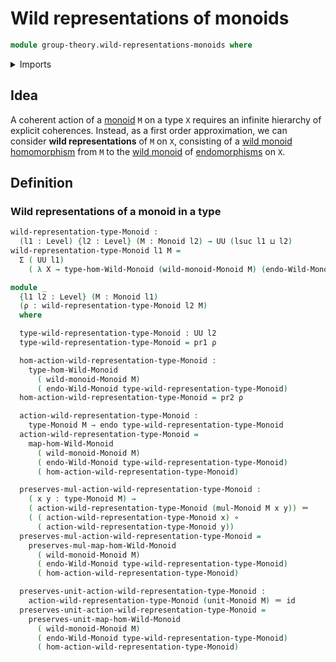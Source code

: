 # Wild representations of monoids

```agda
module group-theory.wild-representations-monoids where
```

<details><summary>Imports</summary>

```agda
open import foundation.dependent-pair-types
open import foundation.endomorphisms
open import foundation.function-types
open import foundation.identity-types
open import foundation.universe-levels

open import group-theory.monoids

open import structured-types.morphisms-wild-monoids
```

</details>

## Idea

A coherent action of a [monoid](group-theory.monoids.md) `M` on a type `X`
requires an infinite hierarchy of explicit coherences. Instead, as a first order
approximation, we can consider **wild representations** of `M` on `X`,
consisting of a
[wild monoid homomorphism](structured-types.morphisms-wild-monoids.md) from `M`
to the [wild monoid](structured-types.wild-monoids.md) of
[endomorphisms](foundation.endomorphisms.md) on `X`.

## Definition

### Wild representations of a monoid in a type

```agda
wild-representation-type-Monoid :
  (l1 : Level) {l2 : Level} (M : Monoid l2) → UU (lsuc l1 ⊔ l2)
wild-representation-type-Monoid l1 M =
  Σ ( UU l1)
    ( λ X → type-hom-Wild-Monoid (wild-monoid-Monoid M) (endo-Wild-Monoid X))

module _
  {l1 l2 : Level} (M : Monoid l1)
  (ρ : wild-representation-type-Monoid l2 M)
  where

  type-wild-representation-type-Monoid : UU l2
  type-wild-representation-type-Monoid = pr1 ρ

  hom-action-wild-representation-type-Monoid :
    type-hom-Wild-Monoid
      ( wild-monoid-Monoid M)
      ( endo-Wild-Monoid type-wild-representation-type-Monoid)
  hom-action-wild-representation-type-Monoid = pr2 ρ

  action-wild-representation-type-Monoid :
    type-Monoid M → endo type-wild-representation-type-Monoid
  action-wild-representation-type-Monoid =
    map-hom-Wild-Monoid
      ( wild-monoid-Monoid M)
      ( endo-Wild-Monoid type-wild-representation-type-Monoid)
      ( hom-action-wild-representation-type-Monoid)

  preserves-mul-action-wild-representation-type-Monoid :
    ( x y : type-Monoid M) →
    ( action-wild-representation-type-Monoid (mul-Monoid M x y)) ＝
    ( ( action-wild-representation-type-Monoid x) ∘
      ( action-wild-representation-type-Monoid y))
  preserves-mul-action-wild-representation-type-Monoid =
    preserves-mul-map-hom-Wild-Monoid
      ( wild-monoid-Monoid M)
      ( endo-Wild-Monoid type-wild-representation-type-Monoid)
      ( hom-action-wild-representation-type-Monoid)

  preserves-unit-action-wild-representation-type-Monoid :
    action-wild-representation-type-Monoid (unit-Monoid M) ＝ id
  preserves-unit-action-wild-representation-type-Monoid =
    preserves-unit-map-hom-Wild-Monoid
      ( wild-monoid-Monoid M)
      ( endo-Wild-Monoid type-wild-representation-type-Monoid)
      ( hom-action-wild-representation-type-Monoid)
```

